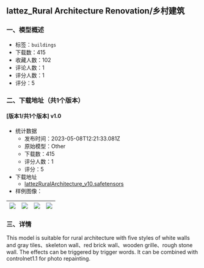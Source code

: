 ## lattez_Rural Architecture Renovation/乡村建筑
### 一、模型概述

- 标签：`buildings`
- 下载数：415
- 收藏人数：102
- 评论人数：1
- 评分人数：1
- 评分：5

### 二、下载地址（共1个版本）

#### [版本1/共1个版本] v1.0

- 统计数据
  - 发布时间：2023-05-08T12:21:33.081Z
  - 原始模型：Other
  - 下载数：415
  - 评分人数：1
  - 评分：5
- 下载地址
  - [lattezRuralArchitecture_v10.safetensors](https://civitai.com/api/download/models/65588)
- 样例图像：

| <img src="https://image.civitai.com/xG1nkqKTMzGDvpLrqFT7WA/eabde874-1de6-4bd7-b23a-ce65baa07a98/width=450/726313.jpeg" /> | <img src="https://image.civitai.com/xG1nkqKTMzGDvpLrqFT7WA/a475e27d-a065-4480-85e9-9a14cde4b2f5/width=450/726325.jpeg" /> | <img src="https://image.civitai.com/xG1nkqKTMzGDvpLrqFT7WA/a3942557-4d4b-496e-a9bc-7244b3dd260f/width=450/726315.jpeg" /> | <img src="https://image.civitai.com/xG1nkqKTMzGDvpLrqFT7WA/d40b3e36-ab98-4218-9c1d-945d2b20ed58/width=450/726318.jpeg" /> |
| ---- | ---- | ---- | ---- |


### 三、详情
<p>This model is suitable for rural architecture with five styles of white walls and gray tiles、skeleton wall、red brick wall、wooden grille、rough stone wall. The effects can be triggered by trigger words. It can be combined with controlnet1.1 for photo repainting.</p>